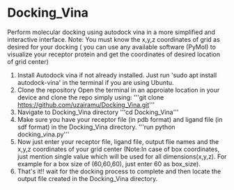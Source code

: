 # Docking_Vina
Perform molecular docking using autodock vina in a more simplified and interactive interface.
Note: You must know the x,y,z coordinates of grid as desired for your docking ( you can use any available software (PyMol) to visualize your receptor protein and get the coordinates of desired location of grid center)

1. Install Autodock vina if not already installed. 
    Just run 'sudo apt install autodock-vina' in the terminal if you are using Ubuntu. 
2. Clone the repository
   Open the terminal in an approiate location in your device and clone the repo simply using:
   '''git clone https://github.com/uzairamu/Docking_Vina.git'''
3. Navigate to Docking_Vina directory
   '''cd Docking_Vina'''
4. Make sure you have your receptor file (in pdb format) and ligand file (in sdf format) in the Docking_Vina directory.
   '''run python docking_vina.py'''
5. Now just enter your receptor file, ligand file, output flie names and the x,y,z coordinates of your grid center (Note:In case of box coordinates, just mention single value which will be used for all dimensions(x,y,z). For example for a box size of (60,60,60), just enter 60 as box_size).
6. That's it!! wait for the docking process to complete and then locate the output file created in the Docking_Vina directory. 

